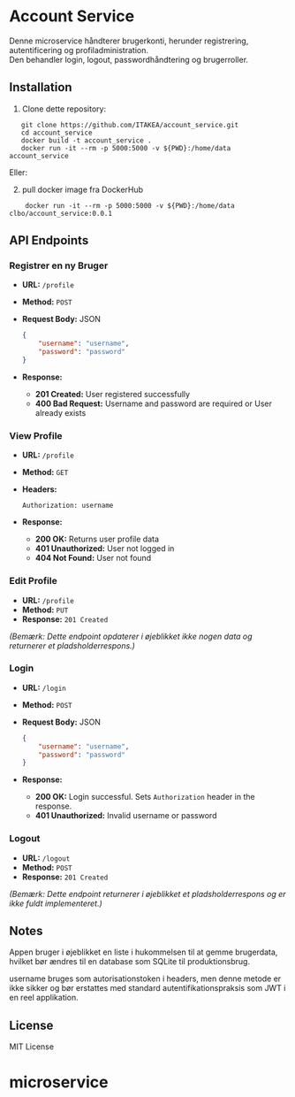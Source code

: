 # Account Service
Denne microservice håndterer brugerkonti, herunder registrering, autentificering og profiladministration.    
Den behandler login, logout, passwordhåndtering og brugerroller.


## Installation

1. Clone dette repository:

```
   git clone https://github.com/ITAKEA/account_service.git
   cd account_service
   docker build -t account_service .
   docker run -it --rm -p 5000:5000 -v ${PWD}:/home/data account_service
```

Eller:    

2. pull docker image fra DockerHub

```
    docker run -it --rm -p 5000:5000 -v ${PWD}:/home/data clbo/account_service:0.0.1

```

## API Endpoints

### Registrer en ny Bruger

- **URL:** `/profile`
- **Method:** `POST`
- **Request Body:** JSON

  ```json
  {
      "username": "username",
      "password": "password"
  }
  ```

- **Response:**

  - **201 Created:** User registered successfully
  - **400 Bad Request:** Username and password are required or User already exists

### View Profile

- **URL:** `/profile`
- **Method:** `GET`
- **Headers:** 

  `Authorization: username`

- **Response:**

  - **200 OK:** Returns user profile data
  - **401 Unauthorized:** User not logged in
  - **404 Not Found:** User not found

### Edit Profile

- **URL:** `/profile`
- **Method:** `PUT`
- **Response:** `201 Created`

*(Bemærk: Dette endpoint opdaterer i øjeblikket ikke nogen data og returnerer et pladsholderrespons.)*

### Login

- **URL:** `/login`
- **Method:** `POST`
- **Request Body:** JSON

  ```json
  {
      "username": "username",
      "password": "password"
  }
  ```

- **Response:**

  - **200 OK:** Login successful. Sets `Authorization` header in the response.
  - **401 Unauthorized:** Invalid username or password

### Logout

- **URL:** `/logout`
- **Method:** `POST`
- **Response:** `201 Created`

*(Bemærk: Dette endpoint returnerer i øjeblikket et pladsholderrespons og er ikke fuldt implementeret.)*

## Notes

Appen bruger i øjeblikket en liste i hukommelsen til at gemme brugerdata, hvilket bør ændres til en database som SQLite til produktionsbrug.

username bruges som autorisationstoken i headers, men denne metode er ikke sikker og bør erstattes med standard autentifikationspraksis som JWT i en reel applikation.

## License

MIT License
   # microservice
